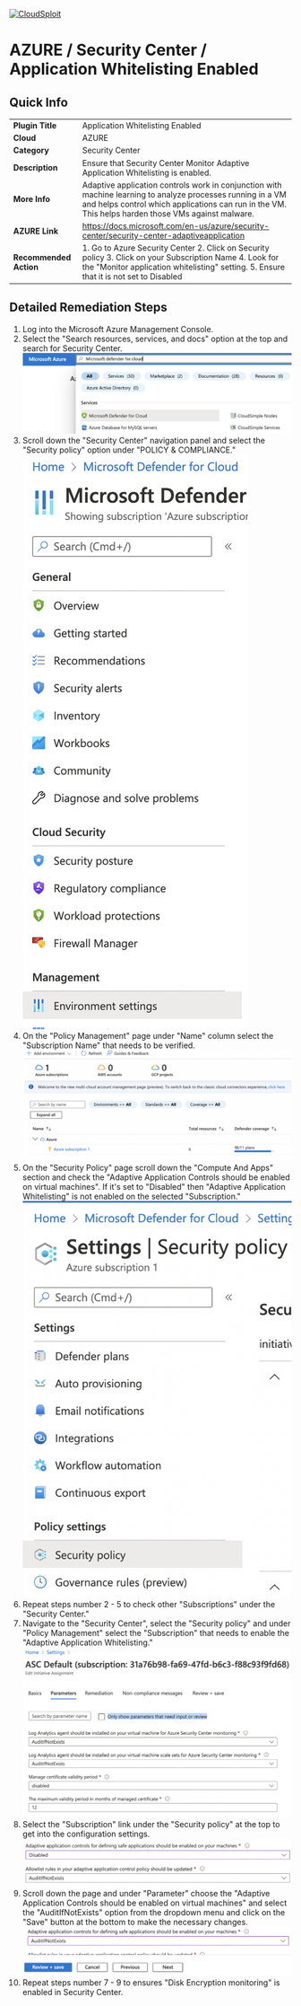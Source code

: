 [![CloudSploit](https://cloudsploit.com/img/logo-new-big-text-100.png "CloudSploit")](https://cloudsploit.com)

# AZURE / Security Center / Application Whitelisting Enabled

## Quick Info

| | |
|-|-|
| **Plugin Title** | Application Whitelisting Enabled |
| **Cloud** | AZURE |
| **Category** | Security Center |
| **Description** | Ensure that Security Center Monitor Adaptive Application Whitelisting is enabled. |
| **More Info** | Adaptive application controls work in conjunction with machine learning to analyze processes running in a VM and helps control which applications can run in the VM. This helps harden those VMs against malware. |
| **AZURE Link** | https://docs.microsoft.com/en-us/azure/security-center/security-center-adaptiveapplication |
| **Recommended Action** | 1. Go to Azure Security Center 2. Click on Security policy 3. Click on your Subscription Name 4. Look for the "Monitor application whitelisting" setting. 5. Ensure that it is not set to Disabled |

## Detailed Remediation Steps
1. Log into the Microsoft Azure Management Console.
2. Select the "Search resources, services, and docs" option at the top and search for Security Center. </br> <img src="/resources/azure/securitycenter/application-whitelisting-enabled/step2.png"/>
3. Scroll down the "Security Center" navigation panel and select the "Security policy" option under "POLICY & COMPLIANCE."</br> <img src="/resources/azure/securitycenter/application-whitelisting-enabled/step3.png"/>
4. On the "Policy Management" page under "Name" column select the "Subscription Name" that needs to be verified.</br> <img src="/resources/azure/securitycenter/application-whitelisting-enabled/step4.png"/>
5. On the "Security Policy" page scroll down the "Compute And Apps" section and check the "Adaptive Application Controls should be enabled on virtual machines". If it's set to "Disabled" then "Adaptive Application Whitelisting" is not enabled on the selected "Subscription."</br> <img src="/resources/azure/securitycenter/application-whitelisting-enabled/step5.png"/>
6. Repeat steps number 2 - 5 to check other "Subscriptions" under the "Security Center."</br>
7. Navigate to the "Security Center", select the "Security policy" and under "Policy Management" select the "Subscription" that needs to enable the "Adaptive Application Whitelisting."</br> <img src="/resources/azure/securitycenter/application-whitelisting-enabled/step7.png"/>
8. Select the "Subscription" link under the "Security policy" at the top to get into the configuration settings. </br> <img src="/resources/azure/securitycenter/application-whitelisting-enabled/step8.png"/>
9. Scroll down the page and under "Parameter" choose the "Adaptive Application Controls should be enabled on virtual machines" and select the "AuditIfNotExists" option from the dropdown menu and click on the "Save" button at the bottom to make the necessary changes.</br> <img src="/resources/azure/securitycenter/application-whitelisting-enabled/step9.png"/>
10. Repeat steps number 7 - 9 to ensures "Disk Encryption monitoring" is enabled in Security Center.</br>

